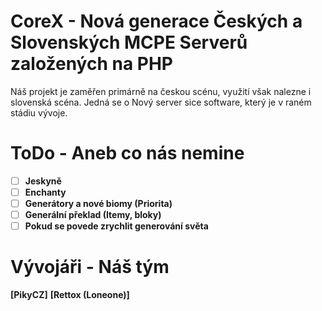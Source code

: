 ﻿# CoreX - Nová generace Českých a Slovenských MCPE Serverů založených na PHP
Náš projekt je zaměřen primárně na českou scénu, využití však nalezne i slovenská scéna. Jedná se o Nový server sice software, který je v raném stádiu vývoje.

# ToDo - Aneb co nás nemine
- [ ]  **Jeskyně**
- [ ] **Enchanty**
- [ ] **Generátory a nové biomy (Priorita)**
- [ ] **Generální překlad (Itemy, bloky)**
- [ ] **Pokud se povede zrychlit generování světa**

# Vývojáři - Náš tým
**[PikyCZ]**
**[Rettox (Loneone)]**
